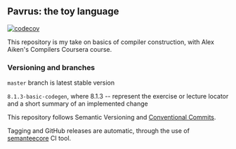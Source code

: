 ## Pavrus: the toy language

[![codecov](https://codecov.io/gh/mersinvald/wirth-compiler-construction/branch/master/graph/badge.svg)](https://codecov.io/gh/mersinvald/wirth-compiler-construction)

This repository is my take on basics of compiler construction, with Alex Aiken's Compilers Coursera course. 

### Versioning and branches

`master` branch is latest stable version

`8.1.3-basic-codegen`, where 8.1.3 -- represent the exercise or lecture locator and a short summary of an implemented change

This repository follows Semantic Versioning and [Conventional Commits](CONVENTIONAL_COMMITS.md).

Tagging and GitHub releases are automatic, through the use of [semanteecore](https://github.com/semantecore/semantecore) CI tool.